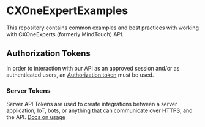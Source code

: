 # CXOneExpertExamples

This repository contains common examples and best practices with working with CXOneExperts (formerly MindTouch) API.


## Authorization Tokens

In order to interaction with our API as an approved session and/or as authenticated users, an [Authorization token](https://success.mindtouch.com/Integrations/API/Authorization_Tokens) must be used. 

### Server Tokens

Server API Tokens are used to create integrations between a server application, IoT, bots, or anything that can communicate over HTTPS, and the API. [Docs on usage](https://success.mindtouch.com/Integrations/API/Authorization_Tokens/Use_a_Server_API_Token_With_an_Integration#Node.js_Example) 


